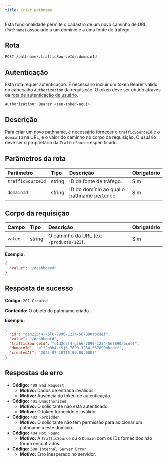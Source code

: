 ```yaml
---
title: Criar pathname
---
```


Esta funcionalidade permite o cadastro de um novo caminho de URL (`Pathname`) associado a um domínio e a uma fonte de tráfego.

## Rota

```bash
POST /pathname/:trafficSourceId/:domainId
```

## Autenticação

Esta rota requer autenticação. É necessário incluir um token Bearer válido no cabeçalho `Authorization` da requisição. O token deve ser obtido através da [rota de autenticação de usuário](/ptbr/user/authuser/).

```bash
Authorization: Bearer <seu-token-aqui>
```

## Descrição

Para criar um novo pathname, é necessário fornecer o `trafficSourceId` e o `domainId` na URL, e o valor do caminho no corpo da requisição. O usuário deve ser o proprietário da `TrafficSource` especificado.

## Parâmetros da rota

| Parâmetro         | Tipo   | Descrição                                  | Obrigatório |
| :---------------- | :----- | :----------------------------------------- | :---------- |
| `trafficSourceId` | string | ID da fonte de tráfego.                    | Sim         |
| `domainId`        | string | ID do domínio ao qual o pathname pertence. | Sim         |

## Corpo da requisição

| Campo   | Tipo   | Descrição                               | Obrigatório |
| :------ | :----- | :-------------------------------------- | :---------- |
| `value` | string | O caminho da URL (ex: `/products/123`). | Sim         |

**Exemplo:**

```json
{
  "value": "/dashboard"
}
```

## Resposta de sucesso

**Código:** `201 Created`

**Conteúdo:** O objeto do pathname criado.

**Exemplo:**

```json
{
  "id": "g1h2i3j4-k5l6-7890-1234-567890abcdef",
  "value": "/dashboard",
  "trafficSourceId": "c1d2e3f4-g5h6-7890-1234-567890abcdef",
  "domainId": "e1f2g3h4-i5j6-7890-1234-567890abcdef",
  "createdAt": "2025-07-10T15:00:00.000Z"
}
```

## Respostas de erro

- **Código:** `400 Bad Request`
  - **Motivo:** Dados de entrada inválidos.
  - **Motivo:** Ausência do token de autenticação.
- **Código:** `401 Unauthorized`
  - **Motivo:** O solicitante não está autenticado.
  - **Motivo:** O token fornecido é inválido.
- **Código:** `403 Forbidden`
  - **Motivo:** O solicitante não tem permissão para adicionar um pathname a este domínio.
- **Código:** `404 Not Found`
  - **Motivo:** A `TrafficSource` ou o `Domain` com os IDs fornecidos não foram encontrados.
- **Código:** `500 Internal Server Error`
  - **Motivo:** Erro inesperado no servidor.
